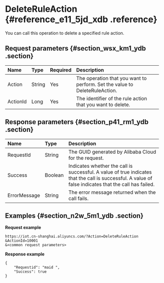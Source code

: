 # DeleteRuleAction {#reference_e11_5jd_xdb .reference}

You can call this operation to delete a specified rule action.

## Request parameters {#section_wsx_km1_ydb .section}

|Name|Type|Required|Description|
|:---|:---|:-------|:----------|
|Action|String|Yes|The operation that you want to perform. Set the value to DeleteRuleAction.|
|ActionId|Long|Yes|The identifier of the rule action that you want to delete.|

## Response parameters {#section_p41_rm1_ydb .section}

|Name|Type|Description |
|:---|:---|:-----------|
|RequestId|String|The GUID generated by Alibaba Cloud for the request.|
|Success|Boolean|Indicates whether the call is successful. A value of true indicates that the call is successful. A value of false indicates that the call has failed.|
|ErrorMessage|String|The error message returned when the call fails.|

## Examples {#section_n2w_5m1_ydb .section}

**Request example**

```
https://iot.cn-shanghai.aliyuncs.com/?Action=DeleteRuleAction
&ActionId=10001
&<common request parameters>
```

**Response example**

```
{
    "Requestid": "maid ",
    "Success": true
}
```

